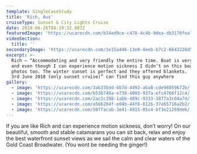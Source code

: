 ```yaml
---
template: SingleCaseStudy
title: 'Rich, Aus'
cruiseType: Sunset & City Lights Cruise
date: 2018-06-26T04:19:32.987Z
featuredImage: 'https://ucarecdn.com/b34ed9ce-c478-4c4b-9dea-db3170fea712/'
videoSection:
  title: ''
secondaryImage: 'https://ucarecdn.com/1e15a446-13e0-4eeb-b7c2-6643228d5ee7/'
excerpt: >-
  Rich – “Accommodating and very friendly the entire time. Boat is very stable
  and even though I can experience motion sickness I didn’t on this boat. Nice
  photos too. The winter sunset is perfect and they offered blankets.  Dropbox
  3rd June 2018 (only sunset cruise)” can find this guy anywhere
gallery:
  - image: 'https://ucarecdn.com/3ab335dd-6b7d-4492-aba8-cde98859672b/'
  - image: 'https://ucarecdn.com/b536740a-e738-4085-937a-efc4766f12c4/'
  - image: 'https://ucarecdn.com/2ac2c398-1abb-409c-9333-3877a3c04a7d/'
  - image: 'https://ucarecdn.com/a566204f-e04b-44f6-8126-37e65716a2b2/'
  - image: 'https://ucarecdn.com/507facab-3e41-4915-85c4-bf3e21269de6/'
---
```

If you are like Rich and can experience motion sickness, don’t worry! On our beautiful, smooth and stable catamarans you can sit back, relax and enjoy the best waterfront sunset views as we sail the calm and clear waters of the Gold Coast Broadwater. (You wont be needing the ginger!)
